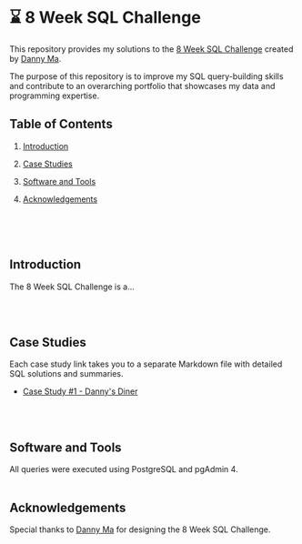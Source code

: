 # ⌛ 8 Week SQL Challenge

This repository provides my solutions to the [8 Week SQL Challenge](https://8weeksqlchallenge.com/) created by [Danny Ma](https://www.linkedin.com/in/datawithdanny). 

The purpose of this repository is to improve my SQL query-building skills and contribute to an overarching portfolio that showcases my data and programming expertise.
<br>

## Table of Contents
1. [Introduction](introduction)

2. [Case Studies](case-studies)

3. [Software and Tools](software-and-tools)

4. [Acknowledgements](acknowledgements)
<br>
<br>
<br>

## Introduction
The 8 Week SQL Challenge is a...


<br>
<br>

## Case Studies
Each case study link takes you to a separate Markdown file with detailed SQL solutions and summaries.
- [Case Study #1 - Danny's Diner](./Case_Study_1_Dannys_Diner/solutions.md)
<br>
<br>

## Software and Tools
All queries were executed using PostgreSQL and pgAdmin 4.
<br>
<br>

## Acknowledgements
Special thanks to [Danny Ma](https://www.linkedin.com/in/datawithdanny) for designing the 8 Week SQL Challenge.
<br>
<br>
